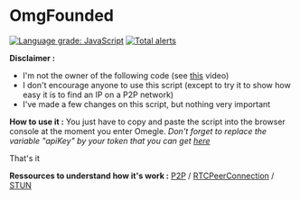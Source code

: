 # OmgFounded
[![Language grade: JavaScript](https://img.shields.io/lgtm/grade/javascript/g/Ex0D/OmgFounded.svg?logo=lgtm&logoWidth=18)](https://lgtm.com/projects/g/Ex0D/OmgFounded/context:javascript)
[![Total alerts](https://img.shields.io/lgtm/alerts/g/Ex0D/OmgFounded.svg?logo=lgtm&logoWidth=18)](https://lgtm.com/projects/g/Ex0D/OmgFounded/alerts/)

**Disclaimer :**
* I'm not the owner of the following code (see [this](https://www.youtube.com/watch?v=fN9cWpY5zUc) video)
* I don't encourage anyone to use this script (except to try it to show how easy it is to find an IP on a P2P network)
* I've made a few changes on this script, but nothing very important

**How to use it :**
You just have to copy and paste the script into the browser console at the moment you enter Omegle.
*Don't forget to replace the variable "apiKey" by your token that you can get [here](https://ipgeolocation.io/)*

That's it

**Ressources to understand how it's work :**
[P2P](https://en.wikipedia.org/wiki/Peer-to-peer) / 
[RTCPeerConnection](https://developer.mozilla.org/en-US/docs/Web/API/RTCPeerConnection) / 
[STUN](https://en.wikipedia.org/wiki/STUN) 
